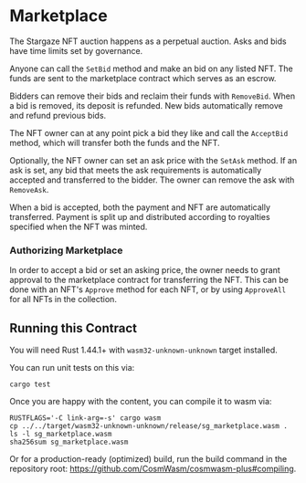 # Marketplace

The Stargaze NFT auction happens as a perpetual auction. Asks and bids have time limits set by governance.

Anyone can call the `SetBid` method and make an bid on any listed NFT. The funds are sent to the marketplace contract which serves as an escrow.

Bidders can remove their bids and reclaim their funds with `RemoveBid`. When a bid is removed, its deposit is refunded. New bids automatically remove and refund previous bids.

The NFT owner can at any point pick a bid they like and call the `AcceptBid` method, which will transfer both the funds and the NFT.

Optionally, the NFT owner can set an ask price with the `SetAsk` method. If an ask is set, any bid that meets the ask requirements is automatically accepted and transferred to the bidder. The owner can remove the ask with `RemoveAsk`.

When a bid is accepted, both the payment and NFT are automatically transferred. Payment is split up and distributed according to royalties specified when the NFT was minted.

### Authorizing Marketplace

In order to accept a bid or set an asking price, the owner needs to grant approval to the marketplace contract for transferring the NFT. This can be done with an NFT's `Approve` method for each NFT, or by using `ApproveAll` for all NFTs in the collection.

## Running this Contract

You will need Rust 1.44.1+ with `wasm32-unknown-unknown` target installed.

You can run unit tests on this via:

`cargo test`

Once you are happy with the content, you can compile it to wasm via:

```
RUSTFLAGS='-C link-arg=-s' cargo wasm
cp ../../target/wasm32-unknown-unknown/release/sg_marketplace.wasm .
ls -l sg_marketplace.wasm
sha256sum sg_marketplace.wasm
```

Or for a production-ready (optimized) build, run the build command in the repository root: https://github.com/CosmWasm/cosmwasm-plus#compiling.
